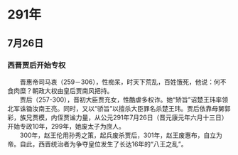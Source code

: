 # 291年
## 7月26日
### 西晋贾后开始专权
　　晋惠帝司马衷（259－306），性痴呆，时天下荒乱，百姓饿死，他说：何不食肉糜？朝政大权由皇后贾南风把持。<br>　　贾后（257-300），晋初大臣贾充女，性酷虐多权诈。她“矫旨”诏楚王玮率领北军诛锄汝南王亮。同时，又以“骄旨”以擅杀大臣罪名杀楚王玮。贾后依靠母舅郭彩，族兄贾模，内侄贾谧力量，从公元291年7月26日（晋元康元年六月十三日）开始专政10年，299年，她废太子为庶人。<br>　　300年，赵王伦用孙秀之策，起兵废杀贾后，301年，赵王废惠布，自立为帝。自此，西晋统治者为争夺皇位发生了长达16年的“八王之乱”。
<comment/>